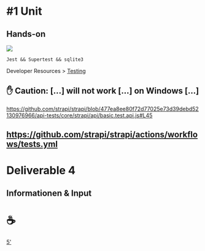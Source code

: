 # #1 Unit

Hands-on
--
![](https://docs.strapi.io/img/logo.png)

`Jest && Supertest && sqlite3`

Developer Resources > [Testing](https://docs.strapi.io/dev-docs/testing)

✋ Caution: [...]  **will not work [...] on Windows** [...]
--
https://github.com/strapi/strapi/blob/477ea8ee80f72d77025e73d39debd52130976966/api-tests/core/strapi/api/basic.test.api.js#L45

https://github.com/strapi/strapi/actions/workflows/tests.yml
---
# Deliverable 4

Informationen & Input
---
# ☕

[5'](https://youtu.be/MDk6V-B4Qhw)